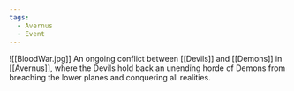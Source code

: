 ```yaml
---
tags:
  - Avernus
  - Event
---
```

![[BloodWar.jpg]]
An ongoing conflict between [[Devils]] and [[Demons]] in [[Avernus]], where the Devils hold back an unending horde of Demons from breaching the lower planes and conquering all realities.